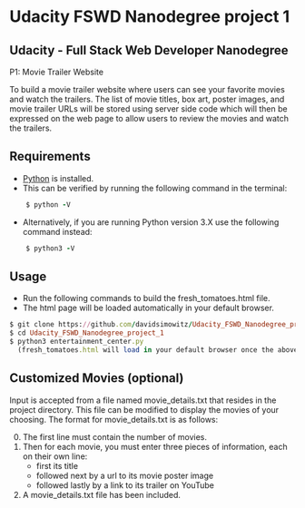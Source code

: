 Udacity FSWD Nanodegree project 1
=================================

Udacity - Full Stack Web Developer Nanodegree
---------------------------------------------
P1: Movie Trailer Website

To build a movie trailer website where users can see your favorite movies and watch the trailers. The list of movie titles, box art, poster images, and movie trailer URLs will be stored using server side code which will then be expressed on the web page to allow users to review the movies and watch the trailers.


Requirements
------------

* [Python](https://www.python.org/downloads/) is installed.
* This can be verified by running the following command in the terminal:
```ruby
    $ python -V
```
* Alternatively, if you are running Python version 3.X use the following command instead:
```ruby
    $ python3 -V
```

Usage
-----

* Run the following commands to build the fresh_tomatoes.html file.
* The html page will be loaded automatically in your default browser.

```ruby
$ git clone https://github.com/davidsimowitz/Udacity_FSWD_Nanodegree_project_1.git
$ cd Udacity_FSWD_Nanodegree_project_1
$ python3 entertainment_center.py
  (fresh_tomatoes.html will load in your default browser once the above command is ran)
```

Customized Movies (optional)
----------------------------

Input is accepted from a file named movie_details.txt that resides in the project directory. This file can be modified to display the movies of your choosing. The format for movie_details.txt is as follows:

0. The first line must contain the number of movies.
0. Then for each movie, you must enter three pieces of information, each on their own line:
    * first its title
    * followed next by a url to its movie poster image
    * followed lastly by a link to its trailer on YouTube
0. A movie_details.txt file has been included.
